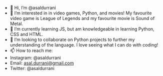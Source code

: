 - 👋 Hi, I’m @asaldurrani
- 👀 I’m interested in in video games, Python, and movies! My favourite video game is League of Legends and my favourite movie is Sound of Metal.
- 🌱 I’m currently learning JS, but am knowledgeable in learning Python, CSS and HTML.
- 💞️ I’m looking to collaborate on Python projects to further my understanding of the language. I love seeing what I can do with coding!
- 📫 How to reach me:
- Instagram: @asaldurrani
- Email: asal.durrani@gmail.com
- Twitter: @asaldurrani

<!---
asaldurrani/asaldurrani is a ✨ special ✨ repository because its `README.md` (this file) appears on your GitHub profile.
You can click the Preview link to take a look at your changes.
--->
